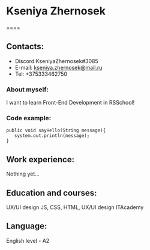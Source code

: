 # Kseniya Zhernosek
====

## Contacts:

- Discord:KseniyaZhernosek#3085
- E-mail: kseniya.zhernosek@mail.ru
- Tel: +375333462750

### About myself:

I want to learn Front-End Development in RSSchool!

### Code example:

 ```
public void sayHello(String message){
    system.out.println(message);
}
 ```
## Work experience:

Nothing yet…

## Education and courses:

UX/UI design
JS, CSS, HTML, UX/UI design ITAcademy

## Language:

English level - A2